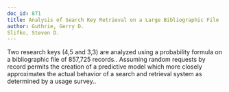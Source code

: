 ```yaml
---
doc_id: 871
title: Analysis of Search Key Retrieval on a Large Bibliographic File
author: Guthrie, Gerry D.
Slifko, Steven D.
---
```


Two research keys (4,5 and 3,3) are analyzed using a probability formula on
a bibliographic file of 857,725 records.. Assuming random requests by record 
permits the creation of a predictive model which more closely approximates 
the actual behavior of a search and retrieval system as determined by a usage 
survey..